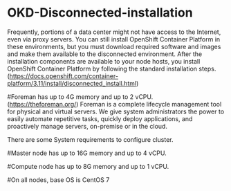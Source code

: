 # OKD-Disconnected-installation  
Frequently, portions of a data center might not have access to the Internet, even via proxy servers. You can still install OpenShift Container Platform in these environments, but you must download required software and images and make them available to the disconnected environment.  After the installation components are available to your node hosts, you install OpenShift Container Platform by following the standard installation steps. 
(https://docs.openshift.com/container-platform/3.11/install/disconnected_install.html)

#Foreman has up to 4G memory and up to 2 vCPU. (https://theforeman.org/)
Foreman is a complete lifecycle management tool for physical and virtual servers. We give system administrators the power to easily automate repetitive tasks, quickly deploy applications, and proactively manage servers, on-premise or in the cloud.

There are some System requirements to configure cluster.

#Master node has up to 16G memory and up to 4 vCPU.

#Compute node has up to 8G memory and up to 1 vCPU.

#On all nodes, base OS is CentOS 7
